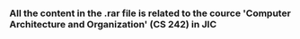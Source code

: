 ### All the content in the .rar file is related to the cource 'Computer Architecture and Organization' (CS 242) in JIC ###
